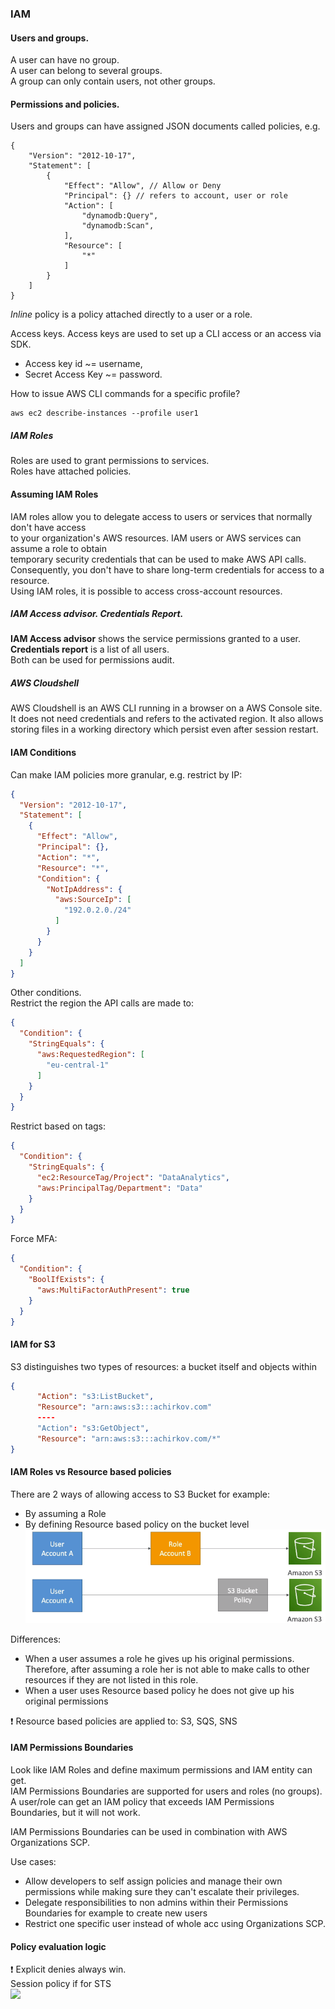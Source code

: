 ### IAM

#### Users and groups.

A user can have no group.\
A user can belong to several groups.\
A group can only contain users, not other groups.

#### Permissions and policies.

Users and groups can have assigned JSON documents called policies, e.g.

```
{
    "Version": "2012-10-17",
    "Statement": [
        {
            "Effect": "Allow", // Allow or Deny
            "Principal": {} // refers to account, user or role
            "Action": [
                "dynamodb:Query",
                "dynamodb:Scan",
            ],
            "Resource": [
                "*"
            ]
        }
    ]
}
```

*Inline* policy is a policy attached directly to a user or a role.

Access keys. Access keys are used to set up a CLI access or an access via SDK.

* Access key id ~= username,
* Secret Access Key ~= password.

How to issue AWS CLI commands for a specific profile?

 ```
 aws ec2 describe-instances --profile user1
 ```

##### IAM Roles

Roles are used to grant permissions to services.\
Roles have attached policies.

#### Assuming IAM Roles

IAM roles allow you to delegate access to users or services that normally don't have access\
to your organization's AWS resources. IAM users or AWS services can assume a role to obtain\
temporary security credentials that can be used to make AWS API calls.\
Consequently, you don't have to share long-term credentials for access to a resource.\
Using IAM roles, it is possible to access cross-account resources.

##### IAM Access advisor. Credentials Report.

**IAM Access advisor** shows the service permissions granted to a user.\
**Credentials report** is a list of all users.\
Both can be used for permissions audit.

##### AWS Cloudshell

AWS Cloudshell is an AWS CLI running in a browser on a AWS Console site. It does not need credentials and refers to the
activated region. It also allows storing files in a working directory which persist even after session restart.

#### IAM Conditions

Can make IAM policies more granular, e.g. restrict by IP:

```json
{
  "Version": "2012-10-17",
  "Statement": [
    {
      "Effect": "Allow",
      "Principal": {},
      "Action": "*",
      "Resource": "*",
      "Condition": {
        "NotIpAddress": {
          "aws:SourceIp": [
            "192.0.2.0./24"
          ]
        }
      }
    }
  ]
}
```

Other conditions.\
Restrict the region the API calls are made to:

```json
{
  "Condition": {
    "StringEquals": {
      "aws:RequestedRegion": [
        "eu-central-1"
      ]
    }
  }
}
```

Restrict based on tags:

```json
{
  "Condition": {
    "StringEquals": {
      "ec2:ResourceTag/Project": "DataAnalytics",
      "aws:PrincipalTag/Department": "Data"
    }
  }
}
```

Force MFA:

```json
{
  "Condition": {
    "BoolIfExists": {
      "aws:MultiFactorAuthPresent": true
    }
  }
}
```

#### IAM for S3
S3 distinguishes two types of resources: a bucket itself and objects within 
```json
{
      "Action": "s3:ListBucket",
      "Resource": "arn:aws:s3:::achirkov.com"
      ----
      "Action": "s3:GetObject",
      "Resource": "arn:aws:s3:::achirkov.com/*"
}
```

#### IAM Roles vs Resource based policies
There are 2 ways of allowing access to S3 Bucket for example:
* By assuming a Role
* By defining Resource based policy on the bucket level\
![](files/IAM_roles_vs_resource_policies.png)

Differences:
* When a user assumes a role he gives up his original permissions. Therefore, after assuming a role her is not able to make calls to other resources if they are not listed in this role. 
* When a user uses Resource based policy he does not give up his original permissions

:exclamation: Resource based policies are applied to: S3, SQS, SNS

#### IAM Permissions Boundaries
Look like IAM Roles and define maximum permissions and IAM entity can get.\
IAM Permissions Boundaries are supported for users and roles (no groups).\
A user/role can get an IAM policy that exceeds IAM Permissions Boundaries, but it will not work.

IAM Permissions Boundaries can be used in combination with AWS Organizations SCP.

Use cases: 
* Allow developers to self assign policies and manage their own permissions while making sure they can't escalate their privileges.
* Delegate responsibilities to non admins within their Permissions Boundaries for example to create new users
* Restrict one specific user instead of whole acc using Organizations SCP. 

#### Policy evaluation logic
:exclamation: Explicit denies always win.\
Session policy if for STS\
![](/home/andreychirkov/Projects/refcards/AWS/files/PolicyEvaluationHorizontal111621.png)
